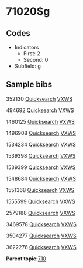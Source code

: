 # 71020$g

## Codes

-   Indicators
    -   First: 2
    -   Second: 0
-   Subfield: g

## Sample bibs

352130 [Quicksearch](https://search.library.yale.edu/catalog/352130) [VXWS](http://prodorbis.library.yale.edu:7014/vxws/GetHoldingsService?bibId=352130)

494692 [Quicksearch](https://search.library.yale.edu/catalog/494692) [VXWS](http://prodorbis.library.yale.edu:7014/vxws/GetHoldingsService?bibId=494692)

1460125 [Quicksearch](https://search.library.yale.edu/catalog/1460125) [VXWS](http://prodorbis.library.yale.edu:7014/vxws/GetHoldingsService?bibId=1460125)

1496908 [Quicksearch](https://search.library.yale.edu/catalog/1496908) [VXWS](http://prodorbis.library.yale.edu:7014/vxws/GetHoldingsService?bibId=1496908)

1534234 [Quicksearch](https://search.library.yale.edu/catalog/1534234) [VXWS](http://prodorbis.library.yale.edu:7014/vxws/GetHoldingsService?bibId=1534234)

1539398 [Quicksearch](https://search.library.yale.edu/catalog/1539398) [VXWS](http://prodorbis.library.yale.edu:7014/vxws/GetHoldingsService?bibId=1539398)

1539399 [Quicksearch](https://search.library.yale.edu/catalog/1539399) [VXWS](http://prodorbis.library.yale.edu:7014/vxws/GetHoldingsService?bibId=1539399)

1548684 [Quicksearch](https://search.library.yale.edu/catalog/1548684) [VXWS](http://prodorbis.library.yale.edu:7014/vxws/GetHoldingsService?bibId=1548684)

1551368 [Quicksearch](https://search.library.yale.edu/catalog/1551368) [VXWS](http://prodorbis.library.yale.edu:7014/vxws/GetHoldingsService?bibId=1551368)

1555599 [Quicksearch](https://search.library.yale.edu/catalog/1555599) [VXWS](http://prodorbis.library.yale.edu:7014/vxws/GetHoldingsService?bibId=1555599)

2579188 [Quicksearch](https://search.library.yale.edu/catalog/2579188) [VXWS](http://prodorbis.library.yale.edu:7014/vxws/GetHoldingsService?bibId=2579188)

3469578 [Quicksearch](https://search.library.yale.edu/catalog/3469578) [VXWS](http://prodorbis.library.yale.edu:7014/vxws/GetHoldingsService?bibId=3469578)

3504277 [Quicksearch](https://search.library.yale.edu/catalog/3504277) [VXWS](http://prodorbis.library.yale.edu:7014/vxws/GetHoldingsService?bibId=3504277)

3622276 [Quicksearch](https://search.library.yale.edu/catalog/3622276) [VXWS](http://prodorbis.library.yale.edu:7014/vxws/GetHoldingsService?bibId=3622276)

**Parent topic:**[710](../../tags/710/710.md)

